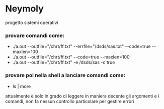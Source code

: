 # Neymoly
progetto sistemi operativi
### provare comandi come:
 * ./a.out --outfile="/chrt/ff.txt" --errfile="/dsds/sas.txt" --code=true --maxlen=100
 * ./a.out --outfile="/chrt/ff.txt" --code=true --maxlen=100
 * ./a.out --outfile="/chrt/ff.txt" -e /dsds/sas -c true
### provare poi nella shell a lanciare comandi come:
 * ls | more
 
 attualmente è solo in grado di leggere in maniera decente gli argomenti e i comandi, non fa nessun controllo particolare per gestire errori

